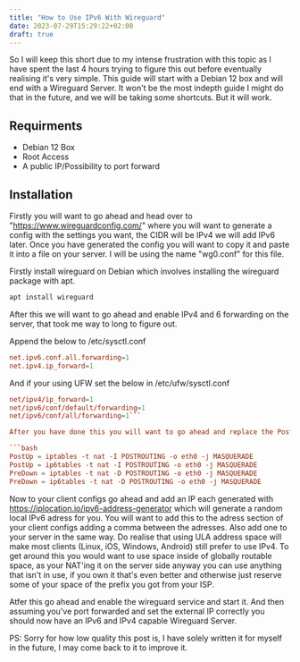 ```yaml
---
title: "How to Use IPv6 With Wireguard"
date: 2023-07-29T15:29:22+02:00
draft: true
---
```


So I will keep this short due to my intense frustration with this topic as I have spent the last 4 hours trying to figure this out before eventually realising it's very simple. This guide will start with a Debian 12 box and will end with a Wireguard Server. It won't be the most indepth guide I might do that in the future, and we will be taking some shortcuts. But it will work.


## Requirments
- Debian 12 Box
- Root Access
- A public IP/Possibility to port forward

## Installation

Firstly you will want to go ahead and head over to "https://www.wireguardconfig.com/" where you will want to generate a config with the settings you want, the CIDR will be IPv4 we will add IPv6 later. Once you have generated the config you will want to copy it and paste it into a file on your server. I will be using the name "wg0.conf" for this file.

Firstly install wireguard on Debian which involves installing the wireguard package with apt. 
```bash
apt install wireguard
```

After this we will want to go ahead and enable IPv4 and 6 forwarding on the server, that took me way to long to figure out. 

Append the below to /etc/sysctl.conf
```conf
net.ipv6.conf.all.forwarding=1
net.ipv4.ip_forward=1
```

And if your using UFW set the below in /etc/ufw/sysctl.conf

```conf
net/ipv4/ip_forward=1
net/ipv6/conf/default/forwarding=1
net/ipv6/conf/all/forwarding=1```

After you have done this you will want to go ahead and replace the Post up and Post down commands that come included with your Wireguard Config with the below set which was the most annoying part to figure out. Replace eth0 with the interface your traffic is gonna go out of.

```bash
PostUp = iptables -t nat -I POSTROUTING -o eth0 -j MASQUERADE
PostUp = ip6tables -t nat -I POSTROUTING -o eth0 -j MASQUERADE
PreDown = iptables -t nat -D POSTROUTING -o eth0 -j MASQUERADE
PreDown = ip6tables -t nat -D POSTROUTING -o eth0 -j MASQUERADE
```

Now to your client configs go ahead and add an IP each generated with https://iplocation.io/ipv6-address-generator which will generate a random local IPv6 adress for you. You will want to add this to the adress section of your client configs adding a comma between the adresses. Also add one to your server in the same way. Do realise that using ULA address space will make most clients (Linux, iOS, Windows, Android) still prefer to use IPv4. To get around this you would want to use space inside of globally routable space, as your NAT'ing it on the server side anyway you can use anything that isn't in use, if you own it that's even better and otherwise just reserve some of your space of the prefix you got from your ISP. 

Atfer this go ahead and enable the wireguard service and start it. And then assuming you've port forwarded and set the external IP correctly you should now have an IPv6 and IPv4 capable Wireguard Server. 


PS: Sorry for how low quality this post is, I have solely written it for myself in the future, I may come back to it to improve it.
